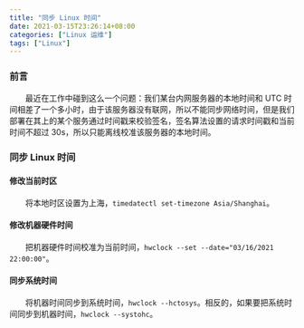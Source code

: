 ```yaml
---
title: "同步 Linux 时间"
date: 2021-03-15T23:26:14+08:00
categories: ["Linux 运维"]
tags: ["Linux"]
---
```


### 前言

　　最近在工作中碰到这么一个问题：我们某台内网服务器的本地时间和 UTC 时间相差了一个多小时，由于该服务器没有联网，所以不能同步网络时间，但是我们部署在其上的某个服务通过时间戳来校验签名，签名算法设置的请求时间戳和当前时间不超过 30s，所以只能离线校准该服务器的本地时间。

### 同步 Linux 时间

#### 修改当前时区

　　将本地时区设置为上海，`timedatectl set-timezone Asia/Shanghai`。

#### 修改机器硬件时间

　　把机器硬件时间校准为当前时间，`hwclock --set --date="03/16/2021 22:00:00"`。

#### 同步系统时间

　　将机器时间同步到系统时间，`hwclock --hctosys`。相反的，如果要把系统时间同步到机器时间，`hwclock --systohc`。
